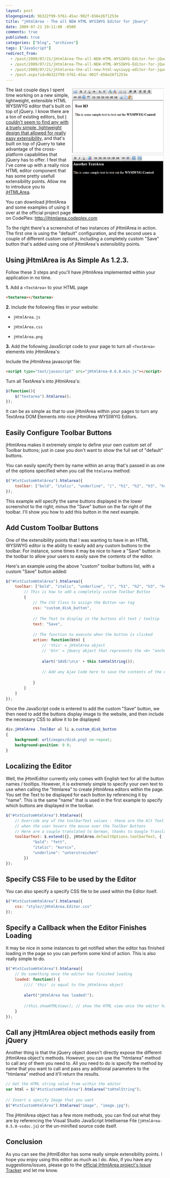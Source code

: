 ```yaml
---
layout: post
blogengineid: 9b322f99-5f61-45ac-902f-656e26f1253e
title: "jHtmlArea - The all NEW HTML WYSIWYG Editor for jQuery"
date: 2009-07-21 19:11:00 -0500
comments: true
published: true
categories: ["blog", "archives"]
tags: ["JavaScript"]
redirect_from: 
  - /post/2009/07/21/jHtmlArea-The-all-NEW-HTML-WYSIWYG-Editor-for-jQuery.aspx
  - /post/2009/07/21/jHtmlArea-The-all-NEW-HTML-WYSIWYG-Editor-for-jQuery
  - /post/2009/07/21/jhtmlarea-the-all-new-html-wysiwyg-editor-for-jquery
  - /post.aspx?id=9b322f99-5f61-45ac-902f-656e26f1253e
---
```

<!-- more -->

<img src="/files/2009/7/Screenshot.png" alt="" width="298" height="402" align="right" />

The last couple days I spent time working on a new simple, lightweight, extensible HTML WYSIWYG editor that's built on top of jQuery. I know there are a ton of existing editors, but <a href="http://stackoverflow.com/questions/1141073/whats-the-best-wysiwyg-editor-for-use-with-jquery">I couldn't seem to find any with a truely simple, lightweight design that allowed for really easy extensibility</a>, and that's built on top of jQuery to take advantage of the cross-platform capabilities that jQuery has to offer. I feel that I've come up with a really nice HTML editor component that has some pretty usefull extensibility points. Allow me to introduce you to <a href="http://jhtmlarea.codeplex.com">jHTMLArea</a>.

You can download jHtmlArea and some examples of using it over at the official project page on CodePlex: <a href="http://jhtmlarea.codeplex.com">http://jhtmlarea.codeplex.com</a>

To the right there's a screenshot of two instances of jHtmlArea in action. The first one is using the "default" configuration, and the second uses a couple of different custom options, including a completely custom "Save" button that's added using one of jHtmlArea's extensibility points.

## Using jHtmlArea is As Simple As 1.2.3.

Follow these 3 steps and you'll have jHtmlArea implemented within your application in no time.

**1.** Add a `<TextArea>` to your HTML page

```html
<textarea></textarea>
```

**2.** Include the following files in your website:

  - `jHtmlArea.js`

  - `jHtmlArea.css`

  - `jHtmlArea.png`

**3.** Add the following JavaScript code to your page to turn all `<TextArea>` elements into jHtmlArea's:

Include the jHtmlArea javascript file:

```html
<script type="text/javascript" src="jHtmlArea-0.6.0.min.js"></script>
```

Turn all TextArea's into jHtmlArea's:

```javascript
$(function(){
    $("textarea").htmlarea();
});
```

It can be as simple as that to use jHtmlArea within your pages to turn any TextArea DOM Elements into nice jHtmlArea WYSIWYG Editors.

## Easily Configure Toolbar Buttons

jHtmlArea makes it extremely simple to define your own custom set of Toolbar buttons; just in case you don't want to show the full set of "default" buttons.

You can easily specify them by name within an array that's passed in as one of the options specified when you call the `htmlarea` method:

```javascript
$("#txtCustomHtmlArea").htmlarea({
    toolbar: ["bold", "italic", "underline", "|", "h1", "h2", "h3", "h4", "h5", "h6", "|", "link", "unlink"]
});
```

This example will specify the same buttons displayed in the lower screenshot to the right; minus the "Save" button on the far right of the toolbar. I'll show you how to add this button in the next example.

## Add Custom Toolbar Buttons

One of the extensibility points that I was wanting to have in an HTML WYSIWYG editor is the ability to easily add any custom buttons to the toolbar. For instance, some times it may be nice to have a "Save" button in the toolbar to allow your users to easily save the contents of the editor.

Here's an example using the above "custom" toolbar buttons list, with a custom "Save" button added:

```javascript
$("#txtCustomHtmlArea").htmlarea({
    toolbar: ["bold", "italic", "underline", "|", "h1", "h2", "h3", "h4", "h5", "h6", "|", "link", "unlink", "|",
        // This is how to add a completely custom Toolbar Button
        {
            // The CSS Class to assign the Button <a> tag
            css: "custom_disk_button",

            // The Text to display in the buttons alt text / tooltip
            text: "Save",

            // The function to execute when the button is clicked
            action: function(btn) {
                // 'this' = jHtmlArea object
                // 'btn' = jQuery object that represents the <A> "anchor" tag for the Toolbar Button

                alert('SAVE!\n\n' + this.toHtmlString());

                // Add any Ajax Code here to save the contents of the editor

            }
        }
    ]
});
```

Once the JavaScript code is entered to add the custom "Save" button, we then need to add the buttons display image to the website, and then include the necessary CSS to allow it to be displayed:

```css
div.jHtmlArea .ToolBar ul li a.custom_disk_button 
{
    background: url(images/disk.png) no-repeat;
    background-position: 0 0;
}
```

## Localizing the Editor

Well, the jHtmlEditor currently only comes with English text for all the button names / tooltips. However, it is extremely simple to specify your own text to use when calling the "htmlarea" to create jHtmlArea editors within the page. You set the Text to be displayed for each button by referencing it by "name". This is the same "name" that is used in the first example to specify which buttons are displayed in the toolbar.

```javascript
$("#txtCustomHtmlArea").htmlarea({
    // Override any of the toolbarText values - these are the Alt Text / Tooltips shown
    // when the user hovers the mouse over the Toolbar Buttons
    // Here are a couple translated to German, thanks to Google Translate.
    toolbarText: $.extend({}, jHtmlArea.defaultOptions.toolbarText, {
            "bold": "fett",
            "italic": "kursiv",
            "underline": "unterstreichen"
        })
});
```

## Specify CSS File to be used by the Editor

You can also specify a specify CSS file to be used within the Editor itself.

```javascript
$("#txtCustomHtmlArea").htmlarea({
    css: "style//jHtmlArea.Editor.css"
});
```

## Specify a Callback when the Editor Finishes Loading

It may be nice in some instances to get notified when the editor has finished loading in the page so you can perform some kind of action. This is also really simple to do.

```javascript
$("#txtCustomHtmlArea").htmlarea({
    // Do something once the editor has finished loading
    loaded: function() {
        //// 'this' is equal to the jHtmlArea object

        alert("jHtmlArea has loaded!");

        //this.showHTMLView(); // show the HTML view once the editor has finished loading
    }
});
```

## Call any jHtmlArea object methods easily from jQuery

Another thing is that the jQuery object doesn't directly expose the different jHtmlArea object's methods. However, you can use the "htmlarea" method to call any of them you need to. All you need to do is specify the method by name that you want to call and pass any additional parameters to the "htmlarea" method and it'll return the results.

```javascript
// Get the HTML string value from within the editor
var html = $("#txtCustomHtmlArea").htmlarea("toHtmlString");

// Insert a specify Image that you want
$("#txtCustomHtmlArea").htmlarea("image", "image.jpg");
```

The jHtmlArea object has a few more methods, you can find out what they are by referencing the Visual Studio JavaScript Intellisense File (`jHtmlArea-0.5.0-vsdoc.js`) or the un-minified source code itself.

## Conclusion

As you can see the jHtmlEditor has some really simple extensibility points. I hope you enjoy using this editor as much as I do. Also, if you have any suggestions/issues, please go to the [official jHtmlArea project's Issue Tracker](https://github.com/crpietschmann/jhtmlarea/issues) and let me know.
